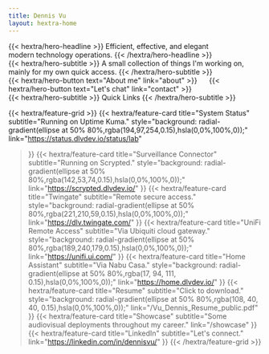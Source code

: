 ```yaml
---
title: Dennis Vu
layout: hextra-home
---
```


<div class="hx-mt-6 hx-mb-6">
{{< hextra/hero-headline >}}
  Efficient, effective, and elegant&nbsp;<br class="sm:hx-block hx-hidden" />modern technology operations.
{{< /hextra/hero-headline >}}
</div>

<div class="hx-mb-12">
{{< hextra/hero-subtitle >}}
  A small collection of things I'm working on, mainly for my own quick access.
{{< /hextra/hero-subtitle >}}
</div>

<div class="hx-mb-6">
{{< hextra/hero-button text="About me" link="about" >}}
&nbsp;&nbsp;&nbsp;&nbsp;
{{< hextra/hero-button text="Let's chat" link="contact" >}}
</div>

<div class="hx-mt-6"></div>

<div class="hx-mb-12">
{{< hextra/hero-subtitle >}}
  Quick Links
{{< /hextra/hero-subtitle >}}
</div>

{{< hextra/feature-grid >}}
  {{< hextra/feature-card
    title="System Status"
    subtitle="Running on Uptime Kuma."
    style="background: radial-gradient(ellipse at 50% 80%,rgba(194,97,254,0.15),hsla(0,0%,100%,0));"
    link="https://status.dlvdev.io/status/lab"
  >}}
  {{< hextra/feature-card
    title="Surveillance Connector"
    subtitle="Running on Scrypted."
    style="background: radial-gradient(ellipse at 50% 80%,rgba(142,53,74,0.15),hsla(0,0%,100%,0));"
    link="https://scrypted.dlvdev.io/"
  >}}
  {{< hextra/feature-card
    title="Twingate"
    subtitle="Remote secure access."
    style="background: radial-gradient(ellipse at 50% 80%,rgba(221,210,59,0.15),hsla(0,0%,100%,0));"
    link="https://dlv.twingate.com/"
  >}}
  {{< hextra/feature-card
    title="UniFi Remote Access"
    subtitle="Via Ubiquiti cloud gateway."
    style="background: radial-gradient(ellipse at 50% 80%,rgba(189,240,179,0.15),hsla(0,0%,100%,0));"
    link="https://unifi.ui.com/"
  >}}
  {{< hextra/feature-card
    title="Home Assistant"
    subtitle="Via Nabu Casa."
    style="background: radial-gradient(ellipse at 50% 80%,rgba(17, 94, 111, 0.15),hsla(0,0%,100%,0));"
    link="https://home.dlvdev.io/"
  >}}
  {{< hextra/feature-card
    title="Resume"
    subtitle="Click to download."
    style="background: radial-gradient(ellipse at 50% 80%,rgba(108, 40, 40, 0.15),hsla(0,0%,100%,0));"
    link="/Vu_Dennis_Resume_public.pdf"
  >}}
  {{< hextra/feature-card
    title="Showcase"
    subtitle="Some audiovisual deployments throughout my career."
    link="/showcase"
  >}}
  {{< hextra/feature-card
    title="LinkedIn"
    subtitle="Let's connect."
    link="https://linkedin.com/in/dennisvu/"
  >}}
{{< /hextra/feature-grid >}}
